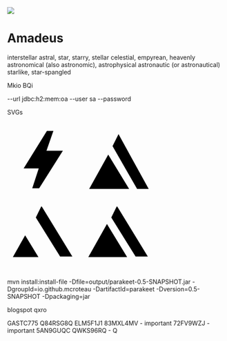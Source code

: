 ﻿<img src="https://astrophysical.love/o/images/icon.png"/>

# Amadeus

interstellar
astral, star, starry, stellar
celestial, empyrean, heavenly
astronomical (also astronomic), astrophysical
astronautic (or astronautical)
starlike, star-spangled


Mkio
BQi

<bean depends-on="dataSource" class="org.springframework.beans.factory.config.MethodInvokingBean">
    <property name="targetClass" value="org.hsqldb.util.DatabaseManagerSwing" />
    <property name="targetMethod" value="main" />
    <property name="arguments">
        <list>
            <value>--url</value>
            <!-- <value>jdbc:hsqldb:memory:oa</value> -->
            <value>jdbc:h2:mem:oa</value>
            <value>--user</value>
            <value>sa</value>
            <value>--password</value>
            <value></value>
        </list>
    </property>
</bean>

SVGs

<svg id="amadeus-logo" xmlns="http://www.w3.org/2000/svg" viewBox="0 0 171 171" width="171" height="171">
    <path d="M73 108L38 108L92 21L107 21L91 67L129 67L74 154L58 154L73 108Z"/>
</svg>
<svg xmlns="http://www.w3.org/2000/svg" viewBox="0 0 171 171" width="171" height="171">
    <path d="M107.63 155.5L59.18 76.1L15 155.5L107.65 155.5" />
    <path d="M126.15 155.5L153 155.5L83.05 28.62L69.17 56.21L126.15 155.5Z" />
</svg>
<svg id="amadeus-logo" xmlns="http://www.w3.org/2000/svg" viewBox="0 0 171 171" width="171" height="171">
    <path id="Shape 8 copy" class="shp1" d="M13.79 139.61L72.33 139.61L41.48 88.98L13 139.61L13.79 139.61Z" />
    <path id="Shape 8" class="shp1" d="M122.63 138.32L151 138.32L80.07 22.24L78.78 22.24L66.26 47.68L122.63 138.32Z" />
</svg>
<svg id="amadeus-logo" xmlns="http://www.w3.org/2000/svg" viewBox="0 0 171 171" width="171" height="171">
<path d="M14.2 139.61L103 139.61L56.2 62.82L13 139.61L14.2 139.61Z" />
<path d="M122.63 138.32L151 138.32L80.07 22.24L78.78 22.24L66.26 47.68L122.63 138.32Z" />
</svg>
                
                
mvn install:install-file -Dfile=output/parakeet-0.5-SNAPSHOT.jar -DgroupId=io.github.mcroteau -DartifactId=parakeet -Dversion=0.5-SNAPSHOT -Dpackaging=jar

blogspot qxro

GASTC775
Q84RSG8Q
ELM5F1J1
83MXL4MV - important
72FV9WZJ - important
5AN9GUQC
QWKS96RQ - Q